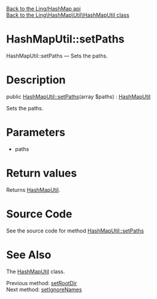 [Back to the Ling/HashMap api](https://github.com/lingtalfi/HashMap/blob/master/doc/api/Ling/HashMap.md)<br>
[Back to the Ling\HashMap\Util\HashMapUtil class](https://github.com/lingtalfi/HashMap/blob/master/doc/api/Ling/HashMap/Util/HashMapUtil.md)


HashMapUtil::setPaths
================



HashMapUtil::setPaths — Sets the paths.




Description
================


public [HashMapUtil::setPaths](https://github.com/lingtalfi/HashMap/blob/master/doc/api/Ling/HashMap/Util/HashMapUtil/setPaths.md)(array $paths) : [HashMapUtil](https://github.com/lingtalfi/HashMap/blob/master/doc/api/Ling/HashMap/Util/HashMapUtil.md)




Sets the paths.




Parameters
================


- paths

    


Return values
================

Returns [HashMapUtil](https://github.com/lingtalfi/HashMap/blob/master/doc/api/Ling/HashMap/Util/HashMapUtil.md).








Source Code
===========
See the source code for method [HashMapUtil::setPaths](https://github.com/lingtalfi/HashMap/blob/master/Util/HashMapUtil.php#L124-L128)


See Also
================

The [HashMapUtil](https://github.com/lingtalfi/HashMap/blob/master/doc/api/Ling/HashMap/Util/HashMapUtil.md) class.

Previous method: [setRootDir](https://github.com/lingtalfi/HashMap/blob/master/doc/api/Ling/HashMap/Util/HashMapUtil/setRootDir.md)<br>Next method: [setIgnoreNames](https://github.com/lingtalfi/HashMap/blob/master/doc/api/Ling/HashMap/Util/HashMapUtil/setIgnoreNames.md)<br>

